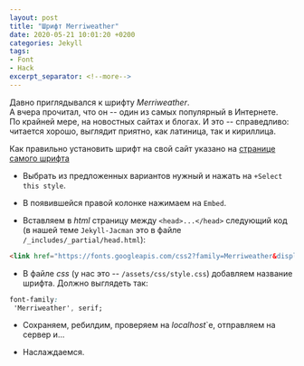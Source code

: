 ```yaml
---
layout: post  
title: "Шрифт Merriweather"  
date: 2020-05-21 10:01:20 +0200
categories: Jekyll
tags: 
- Font
- Hack
excerpt_separator: <!--more-->
---
```


Давно приглядывался к шрифту *Merriweather*.  
А вчера прочитал, что он -- один из самых популярный в Интернете.  
По крайней мере, на новостных сайтах и блогах. И это -- справедливо: читается хорошо, выглядит приятно, как латиница, так и кириллица.  
<!--more-->
Как правильно установить шрифт на свой сайт указано на [странице самого шрифта](https://fonts.google.com/specimen/Merriweather?_escaped_fragment_&query=Merriweather)  

* Выбрать из предложенных вариантов нужный и нажать на `+Select this style`.

* В появившейся правой колонке нажимаем на `Embed`.
* Вставляем в *html* страницу между `<head>...</head>` следующий код (в нашей теме `Jekyll-Jacman` это в файле `/_includes/_partial/head.html`):

```html  
<link href="https://fonts.googleapis.com/css2?family=Merriweather&display=swap" rel="stylesheet">

  ```  

* В файле *css* (у нас это -- `/assets/css/style.css`) добавляем название шрифта. Должно выглядеть так:  

 ``` css
font-family:
  'Merriweather', serif;
  ```  

* Сохраняем, ребилдим, проверяем на *localhost*`e, отправляем на сервер и...  

* Наслаждаемся.
